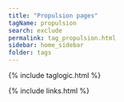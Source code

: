 ```yaml
---
title: "Propulsion pages"
tagName: propulsion
search: exclude
permalink: tag_propulsion.html
sidebar: home_sidebar
folder: tags
---
```

{% include taglogic.html %}

{% include links.html %}
